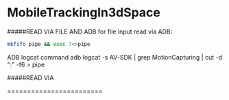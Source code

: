 MobileTrackingIn3dSpace
========================
#####READ VIA FILE AND ADB
for file input read via ADB:
```bash
mkfifo pipe && exec 7<>pipe
```
ADB logcat command
adb logcat -s AV-SDK | grep MotionCapturing | cut -d ":" -f6 > pipe

#####READ VIA 

========================
